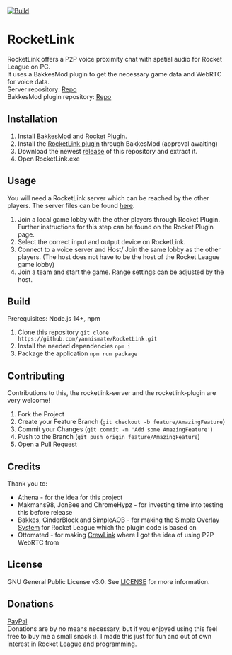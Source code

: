 [![Build](https://github.com/yannismate/RocketLink/actions/workflows/electron-packager.yml/badge.svg)](https://github.com/yannismate/RocketLink/actions/workflows/electron-packager.yml)  

# RocketLink
RocketLink offers a P2P voice proximity chat with spatial audio for Rocket League on PC.  
It uses a BakkesMod plugin to get the necessary game data and WebRTC for voice data.  
Server repository: [Repo](https://github.com/yannismate/rocketlink-server)  
BakkesMod plugin repository: [Repo](https://github.com/yannismate/rocketlink-plugin)

## Installation
1. Install [BakkesMod](https://bakkesmod.com/) and [Rocket Plugin](https://bakkesplugins.com/plugins/view/26).
3. Install the [RocketLink plugin](https://bakkesplugins.com/plugins/view/204) through BakkesMod (approval awaiting)
4. Download the newest [release](https://github.com/yannismate/RocketLink/releases) of this repository and extract it.
5. Open RocketLink.exe

## Usage
You will need a RocketLink server which can be reached by the other players. The server files can be found [here](https://github.com/yannismate/rocketlink-server).  
1. Join a local game lobby with the other players through Rocket Plugin. Further instructions for this step can be found on the Rocket Plugin page.
2. Select the correct input and output device on RocketLink.
3. Connect to a voice server and Host/ Join the same lobby as the other players. (The host does not have to be the host of the Rocket League game lobby)
4. Join a team and start the game. Range settings can be adjusted by the host.

## Build
Prerequisites: Node.js 14+, npm
1. Clone this repository `git clone https://github.com/yannismate/RocketLink.git`
2. Install the needed dependencies `npm i`
3. Package the application `npm run package`

## Contributing
Contributions to this, the rocketlink-server and the rocketlink-plugin are very welcome!
1. Fork the Project
2. Create your Feature Branch (`git checkout -b feature/AmazingFeature`)
3. Commit your Changes (`git commit -m 'Add some AmazingFeature'`)
4. Push to the Branch (`git push origin feature/AmazingFeature`)
5. Open a Pull Request

## Credits
Thank you to:  
- Athena - for the idea for this project
- Makmans98, JonBee and ChromeHypz - for investing time into testing this before release
- Bakkes, CinderBlock and SimpleAOB - for making the [Simple Overlay System](https://gitlab.com/bakkesplugins/sos/sos-plugin) for Rocket League which the plugin code is based on
- Ottomated - for making [CrewLink](https://github.com/ottomated/CrewLink) where I got the idea of using P2P WebRTC from

## License
GNU General Public License v3.0. See [LICENSE](https://github.com/yannismate/RocketLink/blob/master/LICENSE) for more information.

## Donations
[PayPal](https://paypal.me/yannismate)  
Donations are by no means necessary, but if you enjoyed using this feel free to buy me a small snack :). I made this just for fun and out of own interest in Rocket League and programming.
